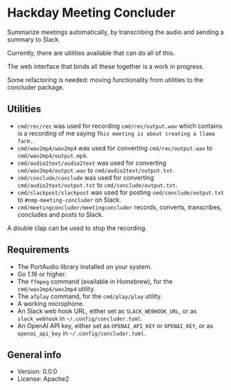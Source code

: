 # Hackday Meeting Concluder

Summarize meetings automatically, by transcribing the audio and sending a summary to Slack.

Currently, there are utilities available that can do all of this.

The web interface that binds all these together is a work in progress.

Some refactoring is needed: moving functionality from utilities to the concluder package.

## Utilities

* `cmd/rec/rec` was used for recording `cmd/rec/output.wav` which contains is a recording of me saying `This meeting is about creating a llama farm.`.
* `cmd/wav2mp4/wav2mp4` was used for converting `cmd/rec/output.wav` to `cmd/wav2mp4/output.mp4`.
* `cmd/audio2text/audio2text` was used for converting `cmd/wav2mp4/output.wav` to `cmd/audio2text/output.txt`.
* `cmd/conclude/conclude` was used for converting `cmd/audio2text/output.txt` to `cmd/conclude/output.txt`.
* `cmd/slackpost/slackpost` was used for posting `cmd/conclude/output.txt` to `#nmp-meeting-concluder` on Slack.
* `cmd/meetingconcluder/meetingconcluder` records, converts, transcribes, concludes and posts to Slack.

A double clap can be used to stop the recording.

## Requirements

* The PortAudio library installed on your system.
* Go 1.16 or higher.
* The `ffmpeg` command (available in Homebrew), for the `cmd/wav2mp4/wav2mp4` utility.
* The `afplay` command, for the `cmd/play/play` utility.
* A working microphone.
* An Slack web hook URL, either set as `SLACK_WEBHOOK_URL`, or as `slack_webhook` in `~/.config/concluder.toml`.
* An OpenAI API key, either set as `OPENAI_API_KEY` or `OPENAI_KEY`, or as `openai_api_key` in `~/.config/concluder.toml`.

## General info

* Version: 0.0.0
* License: Apache2
